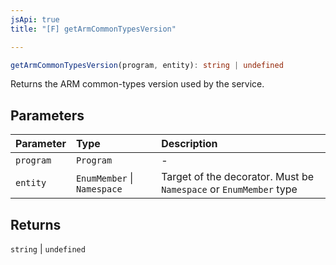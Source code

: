 ```yaml
---
jsApi: true
title: "[F] getArmCommonTypesVersion"

---
```

```ts
getArmCommonTypesVersion(program, entity): string | undefined
```

Returns the ARM common-types version used by the service.

## Parameters

| Parameter | Type | Description |
| :------ | :------ | :------ |
| `program` | `Program` | - |
| `entity` | `EnumMember` \| `Namespace` | Target of the decorator. Must be `Namespace` or `EnumMember` type |

## Returns

`string` \| `undefined`
